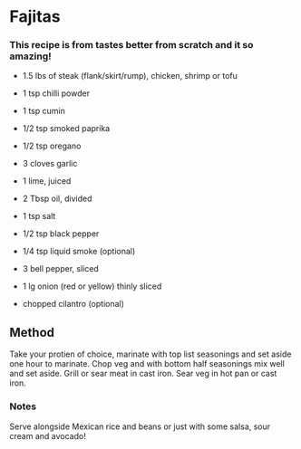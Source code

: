 # Fajitas

### This recipe is from tastes better from scratch and it so amazing!

* 1.5 lbs of steak (flank/skirt/rump), chicken, shrimp or tofu
* 1 tsp chilli powder
* 1 tsp cumin
* 1/2 tsp smoked paprika
* 1/2 tsp oregano
* 3 cloves garlic
* 1 lime, juiced
* 2 Tbsp oil, divided

* 1 tsp salt
* 1/2 tsp black pepper
* 1/4 tsp liquid smoke (optional)
* 3 bell pepper, sliced
* 1 lg onion (red or yellow) thinly sliced

* chopped cilantro (optional)

## Method

Take your protien of choice, marinate with top list seasonings and set aside one hour to marinate.
Chop veg and with bottom half seasonings mix well and set aside.
Grill or sear meat in cast iron.
Sear veg in hot pan or cast iron.

### Notes

Serve alongside Mexican rice and beans or just with some salsa, sour cream and avocado!
